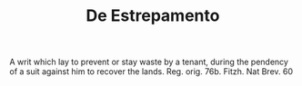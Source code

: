 ---
title: De Estrepamento
letter: D
permalink: "/definitions/bld-de-estrepamento.html"
body: A writ which lay to prevent or stay waste by a tenant, during the pendency of
  a suit against him to recover the lands. Reg. orig. 76b. Fitzh. Nat Brev. 60
published_at: '2018-07-07'
source: Black's Law Dictionary 2nd Ed (1910)
layout: post
---
